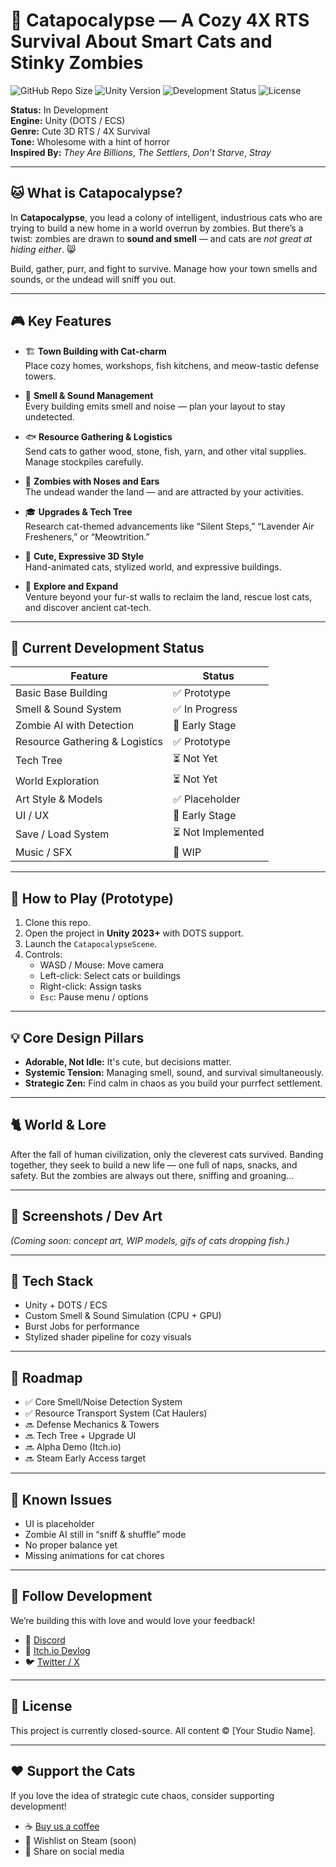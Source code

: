 # 🐾 Catapocalypse — A Cozy 4X RTS Survival About Smart Cats and Stinky Zombies

![GitHub Repo Size](https://img.shields.io/github/repo-size/LuxStice/Catapocalypse)
![Unity Version](https://img.shields.io/badge/engine-Unity%206.1-white)
![Development Status](https://img.shields.io/badge/status-planning-purple)
![License](https://img.shields.io/badge/license-Proprietary-red)

**Status:** In Development  
**Engine:** Unity (DOTS / ECS)  
**Genre:** Cute 3D RTS / 4X Survival  
**Tone:** Wholesome with a hint of horror  
**Inspired By:** *They Are Billions*, *The Settlers*, *Don’t Starve*, *Stray*

---

## 🐱 What is Catapocalypse?

In **Catapocalypse**, you lead a colony of intelligent, industrious cats who are trying to build a new home in a world overrun by zombies. But there’s a twist: zombies are drawn to **sound and smell** — and cats are *not great at hiding either*. 😸

Build, gather, purr, and fight to survive. Manage how your town smells and sounds, or the undead will sniff you out.

---

## 🎮 Key Features

- 🏗️ **Town Building with Cat-charm**  
  Place cozy homes, workshops, fish kitchens, and meow-tastic defense towers.

- 🧻 **Smell & Sound Management**  
  Every building emits smell and noise — plan your layout to stay undetected.

- 🐟 **Resource Gathering & Logistics**  
  Send cats to gather wood, stone, fish, yarn, and other vital supplies. Manage stockpiles carefully.

- 🧟 **Zombies with Noses and Ears**  
  The undead wander the land — and are attracted by your activities.

- 🎓 **Upgrades & Tech Tree**  
  Research cat-themed advancements like “Silent Steps,” “Lavender Air Fresheners,” or “Meowtrition.”

- 🐾 **Cute, Expressive 3D Style**  
  Hand-animated cats, stylized world, and expressive buildings.

- 🧭 **Explore and Expand**  
  Venture beyond your fur-st walls to reclaim the land, rescue lost cats, and discover ancient cat-tech.

---

## 🧪 Current Development Status

| Feature                          | Status           |
|----------------------------------|------------------|
| Basic Base Building              | ✅ Prototype      |
| Smell & Sound System             | ✅ In Progress    |
| Zombie AI with Detection         | 🚧 Early Stage    |
| Resource Gathering & Logistics   | ✅ Prototype      |
| Tech Tree                        | ⏳ Not Yet        |
| World Exploration                | ⏳ Not Yet        |
| Art Style & Models               | ✅ Placeholder    |
| UI / UX                          | 🚧 Early Stage    |
| Save / Load System               | ⏳ Not Implemented|
| Music / SFX                      | 🚧 WIP            |

---

## 🐾 How to Play (Prototype)

1. Clone this repo.
2. Open the project in **Unity 2023+** with DOTS support.
3. Launch the `CatapocalypseScene`.
4. Controls:
   - WASD / Mouse: Move camera
   - Left-click: Select cats or buildings
   - Right-click: Assign tasks
   - `Esc`: Pause menu / options

---

## 💡 Core Design Pillars

- **Adorable, Not Idle:** It's cute, but decisions matter.
- **Systemic Tension:** Managing smell, sound, and survival simultaneously.
- **Strategic Zen:** Find calm in chaos as you build your purrfect settlement.

---

## 🐈 World & Lore

After the fall of human civilization, only the cleverest cats survived. Banding together, they seek to build a new life — one full of naps, snacks, and safety. But the zombies are always out there, sniffing and groaning…

---

## 📸 Screenshots / Dev Art

*(Coming soon: concept art, WIP models, gifs of cats dropping fish.)*

---

## 🔧 Tech Stack

- Unity + DOTS / ECS
- Custom Smell & Sound Simulation (CPU + GPU)
- Burst Jobs for performance
- Stylized shader pipeline for cozy visuals

---

## 📅 Roadmap

- ✅ Core Smell/Noise Detection System
- ✅ Resource Transport System (Cat Haulers)
- 🔜 Defense Mechanics & Towers
- 🔜 Tech Tree + Upgrade UI
- 🔜 Alpha Demo (Itch.io)
- 🔜 Steam Early Access target

---

## 🧩 Known Issues

- UI is placeholder
- Zombie AI still in “sniff & shuffle” mode
- No proper balance yet
- Missing animations for cat chores

---

## 🐾 Follow Development

We’re building this with love and would love your feedback!

- 💬 [Discord](#)
- 🎨 [Itch.io Devlog](#)
- 🐦 [Twitter / X](#)

---

## 📃 License

This project is currently closed-source. All content © [Your Studio Name].

---

## ❤️ Support the Cats

If you love the idea of strategic cute chaos, consider supporting development!

- ☕ [Buy us a coffee](#)
- 🐾 Wishlist on Steam (soon)
- 🧵 Share on social media
